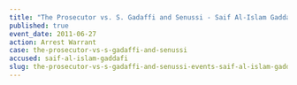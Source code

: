 ```yaml
---
title: "The Prosecutor vs. S. Gadaffi and Senussi - Saif Al-Islam Gaddafi - Arrest Warrant "
published: true
event_date: 2011-06-27
action: Arrest Warrant
case: the-prosecutor-vs-s-gadaffi-and-senussi
accused: saif-al-islam-gaddafi
slug: the-prosecutor-vs-s-gadaffi-and-senussi-events-saif-al-islam-gaddafi-arrest-warrant
---
```

